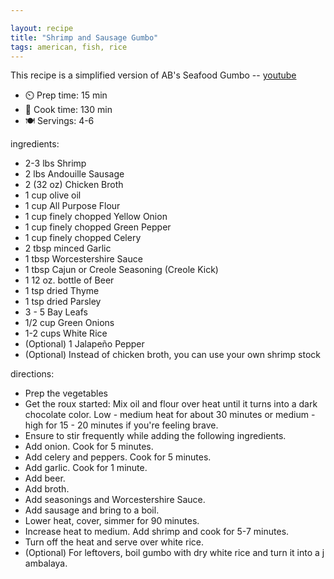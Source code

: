 ```yaml
---

layout: recipe
title: "Shrimp and Sausage Gumbo"
tags: american, fish, rice
---
```


This recipe is a simplified version of AB's Seafood Gumbo -- [youtube](https://youtu.be/XuiKYWb7s5o)

- ⏲️ Prep time: 15 min
- 🍳 Cook time: 130 min
- 🍽️ Servings: 4-6

ingredients:
- 2-3 lbs Shrimp
- 2 lbs Andouille Sausage
- 2 (32 oz) Chicken Broth
- 1 cup olive oil
- 1 cup All Purpose Flour
- 1 cup finely chopped Yellow Onion
- 1 cup finely chopped Green Pepper
- 1 cup finely chopped Celery
- 2 tbsp minced Garlic
- 1 tbsp Worcestershire Sauce
- 1 tbsp Cajun or Creole Seasoning (Creole Kick)
- 1 12 oz. bottle of Beer
- 1 tsp dried Thyme
- 1 tsp dried Parsley
- 3 - 5 Bay Leafs
- 1/2 cup Green Onions
- 1-2 cups White Rice
- (Optional) 1 Jalapeño Pepper
- (Optional) Instead of chicken broth, you can use your own shrimp stock

directions:
- Prep the vegetables
- Get the roux started: Mix oil and flour over heat until it turns into a dark chocolate color. Low - medium heat for about 30 minutes or medium - high for 15 - 20 minutes if you're feeling brave.
- Ensure to stir frequently while adding the following ingredients.
- Add onion. Cook for 5 minutes.
- Add celery and peppers. Cook for 5 minutes.
- Add garlic. Cook for 1 minute.
- Add beer.
- Add broth.
- Add seasonings and Worcestershire Sauce.
- Add sausage and bring to a boil.
- Lower heat, cover, simmer for 90 minutes.
- Increase heat to medium. Add shrimp and cook for 5-7 minutes.
- Turn off the heat and serve over white rice.
- (Optional) For leftovers, boil gumbo with dry white rice and turn it into a jambalaya.
